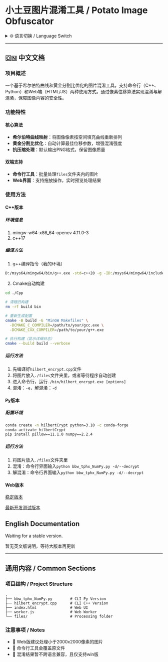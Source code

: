 # 小土豆图片混淆工具 / Potato Image Obfuscator

<!-- 顶部语言切换提示 -->
<details>
<summary>🌐 语言切换 / Language Switch</summary>

- [中文](#中文) | [English](#english)
</details>

---

<a id="中文"></a>

## 🇨🇳 中文文档

### 项目概述

一个基于希尔伯特曲线和黄金分割比优化的图片混淆工具，支持命令行（C++、Python）和Web端（HTML/JS）两种使用方式。通过像素位移算法实现混淆与解混淆，保障图像内容的安全性。

### 功能特性

#### 核心算法

- **希尔伯特曲线映射**：将图像像素按空间填充曲线重新排列
- **黄金分割比优化**：自动计算最佳位移参数，增强混淆强度
- **抗压缩处理**：默认输出PNG格式，保留图像质量

#### 双端支持

- **命令行工具**：批量处理`files`文件夹内的图片
- **Web界面**：支持拖放操作，实时预览处理结果

### 使用方法

#### C++版本

##### 环境信息

1. mingw-w64-x86_64-opencv 4.11.0-3
2. c++17

##### 编译方法

1. g++编译指令（我的环境）

```bash
D:/msys64/mingw64/bin/g++.exe -std=c++20 -g -ID:/msys64/mingw64/include/opencv4 E:/Projects/HilbertCrypt/Cpp/hilbert_encrypt.cpp -o E:/Projects/HilbertCrypt/Cpp/output.exe -LD:/msys64/mingw64/lib -lopencv_core -lopencv_highgui -lopencv_imgcodecs
```

2. Cmake自动构建

```bash
cd ./Cpp

# 清理旧构建
rm -rf build bin

# 重新生成配置
cmake -B build -G "MinGW Makefiles" \
  -DCMAKE_C_COMPILER=/path/to/your/gcc.exe \
  -DCMAKE_CXX_COMPILER=/path/to/your/g++.exe

# 执行构建（显示详细日志）
cmake --build build --verbose
```

##### 运行方法

1. 先编译好`hilbert_encrypt.cpp`文件
2. 将图片放入`./files`文件夹里，或者等待程序自动创建
3. 进入命令行，运行`./bin/hilbert_encrypt.exe [options]`
4. 混淆：`-e`，解混淆：`-d`

#### Py版本

##### 配置环境

```bash
conda create -n hilbertCrypt python=3.10 -c conda-forge
conda activate hilbertCrypt
pip install pillow==11.1.0 numpy==2.2.4
```

##### 运行方法

1. 将图片放入`./files`文件夹里
2. 混淆：命令行界面输入`python bbw_tphx_NumPy.py -d/--decrypt`
3. 解混淆：命令行界面输入`python bbw_tphx_NumPy.py -d/--decrypt`

#### Web版本

[稳定版本](https://baobingwen.github.io/tools/GilbertCrypt/test/)

[最新开发测试版本](https://baobingwen.github.io/tools/GilbertCrypt/test/)

<a id="english"></a>

## English Documentation

Waiting for a stable version.

暂无英文版说明，等待大版本再更新

---

## 通用内容 / Common Sections

### 项目结构 / Project Structure

```
.
├── bbw_tphx_NumPy.py        # CLI Py Version
├── hilbert_encrypt.cpp      # CLI C++ Version
├── index.html               # Web UI
├── worker.js                # Web Worker
└── files/                   # Processing folder 
```

### 注意事项 / Notes

- 🔸 Web版建议处理小于2000x2000像素的图片
- 🔸 命令行工具会覆盖原文件
- 🔸 混淆结果暂不跨语言兼容，且仅支持win版